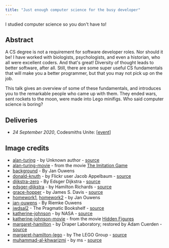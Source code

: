 ```yaml
---
title: "Just enough computer science for the busy developer"
---
```

I studied computer science so you don't have to!

## Abstract
A CS degree is not a requirement for software developer roles. Nor should it be! I have worked with biologists, psychologists, and even a historian, who all were excellent coders. And that's great! Diversity of thought leads to better software, after all. Still, there are some super useful CS fundamentals that will make you a better programmer, but that you may not pick up on the job.

This talk gives an overview of some of these fundamentals, and introduces you to the remarkable people who came up with them. They ended wars, sent rockets to the moon, were made into Lego minifigs. Who said computer science is boring?

## Deliveries
* _24 September 2020_, Codesmiths Unite: [[event](https://codesmithsunite.nl/)]

## Image credits
* [alan-turing](images/alan-turing.jpg) - by Unknown author - [source](https://commons.wikimedia.org/w/index.php?curid=22828488)
* [alan-turing-movie](images/alan-turing-movie.jpg) - from the movie [The Imitation Game](https://www.imdb.com/title/tt2084970/?ref_=fn_al_tt_1)
* [background](images/background.png) - By Jan Ouwens
* [donald-knuth](images/donald-knuth.jpg) - by Flickr user Jacob Appelbaum - [source](https://commons.wikimedia.org/w/index.php?curid=1303242)
* [dijkstra-zero](images/dijkstra-zero.png) - By Edsger Dijkstra - [source](http://www.cs.utexas.edu/users/EWD/ewd08xx/EWD831.PDF)
* [edsger-dijkstra](images/edsger-dijkstra.jpg) - by Hamilton Richards - [source](https://commons.wikimedia.org/w/index.php?curid=4204157)
* [grace-hopper](images/grace-hopper.jpg) - by James S. Davis - [source](https://commons.wikimedia.org/w/index.php?curid=12421475)
* [homework1](images/homework1.jpg), [homework2](images/homework2.jpg) - by Jan Ouwens
* [jan-ouwens](images/jan-ouwens.jpg) - By Riemke Ouwens
* [jwdsal2](images/jwdsal2.jpg) - The Pragmatic Bookshelf - [source](https://pragprog.com/titles/jwdsal2/)
* [katherine-johnson](images/katherine-johnson.jpg) - by NASA - [source](https://commons.wikimedia.org/w/index.php?curid=57372693)
* [katherine-johnson-movie](images/katherine-johnson-movie.jpg) - from the movie [Hidden Figures](https://www.imdb.com/title/tt4846340/?ref_=fn_al_tt_1)
* [margaret-hamilton](images/margaret-hamilton.jpg) - by Draper Laboratory; restored by Adam Cuerden - [source](https://commons.wikimedia.org/w/index.php?curid=59655977)
* [margaret-hamilton-lego](images/margaret-hamilton-lego.jpg) - by The LEGO Group - [source](https://www.lego.com/en-nl/product/women-of-nasa-21312)
* [muhammad-al-khwarizmi](images/muhammad-al-khwarizmi.png) - by ms - [source](https://commons.wikimedia.org/w/index.php?curid=29993331)

